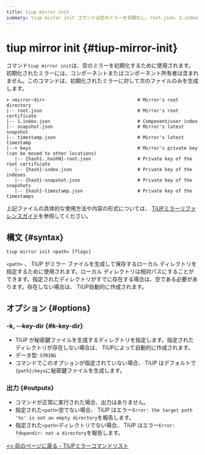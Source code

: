 ```yaml
---
title: tiup mirror init
summary: tiup mirror init コマンドは空のミラーを初期化し、root.json、1.index.json、snapshot.json、timestamp.json ファイルを生成します。ミラー ファイルのローカル ディレクトリを指定するには、`tiup mirror init <path>` を使用します。秘密鍵ファイルのディレクトリを指定するには、-k または --key-dir オプションを使用します。指定したディレクトリが空でない場合は、エラーが報告されます。
---
```


# tiup mirror init {#tiup-mirror-init}

コマンド`tiup mirror init`は、空のミラーを初期化するために使用されます。初期化されたミラーには、コンポーネントまたはコンポーネント所有者は含まれません。このコマンドは、初期化されたミラーに対して次のファイルのみを生成します。

    + <mirror-dir>                                  # Mirror's root directory
    |-- root.json                                   # Mirror's root certificate
    |-- 1.index.json                                # Component/user index
    |-- snapshot.json                               # Mirror's latest snapshot
    |-- timestamp.json                              # Mirror's latest timestamp
    |--+ keys                                       # Mirror's private key (can be moved to other locations)
       |-- {hash1..hashN}-root.json                 # Private key of the root certificate
       |-- {hash}-index.json                        # Private key of the indexes
       |-- {hash}-snapshot.json                     # Private key of the snapshots
       |-- {hash}-timestamp.json                    # Private key of the timestamps

上記ファイルの具体的な使用方法や内容の形式については、 [TiUPミラーリファレンスガイド](/tiup/tiup-mirror-reference.md)を参照してください。

## 構文 {#syntax}

```shell
tiup mirror init <path> [flags]
```

`<path>` 、 TiUP がミラー ファイルを生成して保存するローカル ディレクトリを指定するために使用されます。ローカル ディレクトリは相対パスにすることができます。指定されたディレクトリがすでに存在する場合は、空である必要があります。存在しない場合は、 TiUP自動的に作成されます。

## オプション {#options}

### -k, --key-dir {#k-key-dir}

-   TiUP が秘密鍵ファイルを生成するディレクトリを指定します。指定されたディレクトリが存在しない場合は、 TiUPによって自動的に作成されます。
-   データ型: `STRING`
-   コマンドでこのオプションが指定されていない場合、 TiUP はデフォルトで`{path}/keys`に秘密鍵ファイルを生成します。

### 出力 {#outputs}

-   コマンドが正常に実行された場合、出力はありません。
-   指定された`<path>`空でない場合、 TiUP はエラー`Error: the target path '%s' is not an empty directory`を報告します。
-   指定された`<path>`ディレクトリでない場合、 TiUP はエラー`Error: fdopendir: not a directory`を報告します。

[&lt;&lt; 前のページに戻る - TiUPミラーコマンドリスト](/tiup/tiup-command-mirror.md#command-list)
